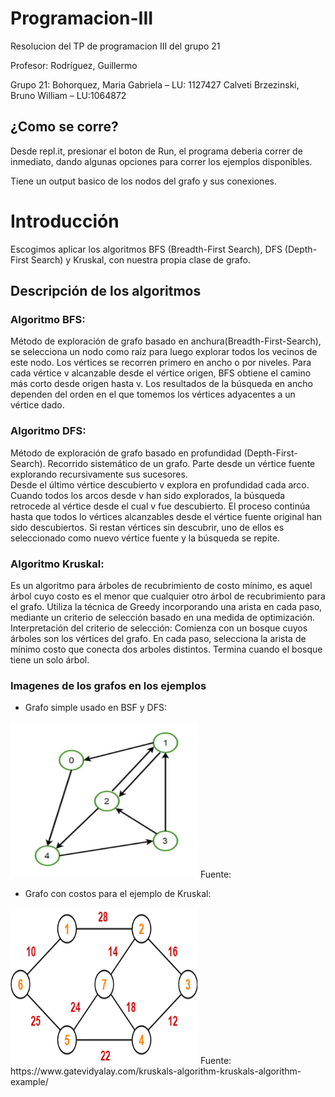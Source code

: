 # Programacion-III

Resolucion del TP de programacion III del grupo 21

Profesor:
  Rodríguez, Guillermo

Grupo 21:
Bohorquez, Maria Gabriela – LU: 1127427
Calveti Brzezinski, Bruno William – LU:1064872

## ¿Como se corre?

Desde repl.it, presionar el boton de Run, el programa deberia correr de inmediato, dando algunas opciones para correr los ejemplos disponibles.

Tiene un output basico de los nodos del grafo y sus conexiones.

# Introducción
Escogimos aplicar los algoritmos BFS (Breadth-First Search), DFS (Depth-First Search) y Kruskal, con nuestra propia clase de grafo.

## Descripción de los algoritmos

### Algoritmo BFS: 
Método de exploración de grafo basado en anchura(Breadth-First-Search), se selecciona un nodo como raíz  para luego explorar todos los vecinos de este nodo.
Los vértices se recorren primero en ancho o por niveles.
Para cada vértice v alcanzable desde el vértice origen, BFS obtiene el camino más corto desde origen hasta v.
Los resultados de la búsqueda en ancho dependen del orden en el que tomemos los vértices adyacentes a un vértice dado.

### Algoritmo DFS: 
Método de exploración de grafo basado en profundidad (Depth-First-Search).
Recorrido sistemático de un grafo. 
Parte desde un vértice fuente explorando recursivamente sus sucesores.  
Desde el último vértice descubierto v explora en profundidad cada arco.
Cuando todos los arcos desde v han sido explorados, la búsqueda retrocede al vértice desde el cual v fue descubierto.
El proceso continúa hasta que todos lo vértices alcanzables desde el vértice fuente original han sido descubiertos.
Si restan vértices sin descubrir, uno de ellos es seleccionado como nuevo vértice fuente y la búsqueda se repite.


### Algoritmo Kruskal: 
Es un algoritmo para árboles de recubrimiento de costo mínimo, es aquel árbol cuyo costo es el menor que cualquier otro árbol de recubrimiento para el grafo. Utiliza la técnica de Greedy incorporando una arista en cada paso, mediante un criterio de selección basado en una medida de optimización.
Interpretación del criterio de selección:
Comienza con un bosque cuyos árboles son los vértices del grafo. 
En cada paso, selecciona la arista de mínimo costo que conecta dos arboles distintos. 
Termina cuando el bosque tiene un solo árbol.

### Imagenes de los grafos en los ejemplos

- Grafo simple usado en BSF y DFS:
<img src="grafo-simple.jpg" width="300" height="250"/>
Fuente: 

- Grafo con costos para el ejemplo de Kruskal:
<img src="grafo-kruskal.png" width="300" height="250"/>
Fuente: https://www.gatevidyalay.com/kruskals-algorithm-kruskals-algorithm-example/

